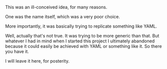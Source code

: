 This was an ill-conceived idea, for many reasons.

One was the name itself, which was a very poor choice.

More importantly, it was basically trying to replicate something like YAML.

Well, actually that's not true. It was trying to be more generic than that. But whatever I had in mind
when I started this project I ultimately abandoned because it could easily be achieved with YAML or
something like it. So there you have it.

I will leave it here, for posterity.
